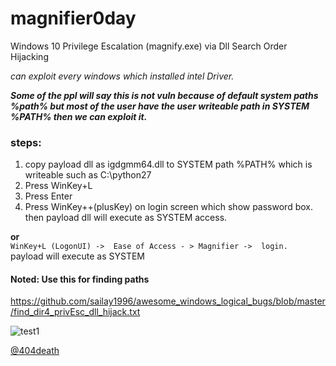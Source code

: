# magnifier0day
Windows 10 Privilege Escalation (magnify.exe) via Dll Search Order Hijacking

*can exploit every windows which installed intel Driver.*

***Some of the ppl will say this is not vuln because of default system paths %path% but most of the user have the user writeable path in SYSTEM %PATH% then we can exploit it.***

### steps:
1. copy payload dll as igdgmm64.dll to SYSTEM path %PATH% which is writeable such as C:\python27
2. Press WinKey+L  
3. Press Enter
4. Press WinKey++(plusKey) on login screen which show password box.<br>
then payload dll will execute as SYSTEM access.

**or** <br>
`WinKey+L (LogonUI) ->  Ease of Access - > Magnifier ->  login.` <br>
payload will execute as SYSTEM

#### Noted: Use this for finding paths 
https://github.com/sailay1996/awesome_windows_logical_bugs/blob/master/find_dir4_privEsc_dll_hijack.txt

![test1](https://github.com/sailay1996/magnifier0day/blob/master/Magnify_0day.jpg)

[@404death](https://twitter.com/404death)
